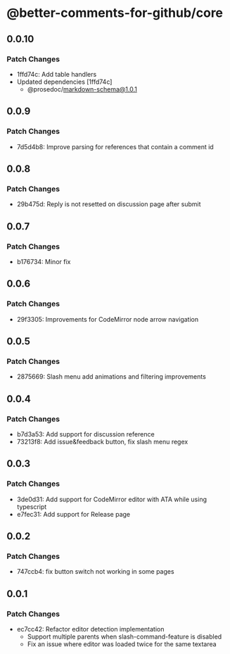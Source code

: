 # @better-comments-for-github/core

## 0.0.10

### Patch Changes

- 1ffd74c: Add table handlers
- Updated dependencies [1ffd74c]
  - @prosedoc/markdown-schema@1.0.1

## 0.0.9

### Patch Changes

- 7d5d4b8: Improve parsing for references that contain a comment id

## 0.0.8

### Patch Changes

- 29b475d: Reply is not resetted on discussion page after submit

## 0.0.7

### Patch Changes

- b176734: Minor fix

## 0.0.6

### Patch Changes

- 29f3305: Improvements for CodeMirror node arrow navigation

## 0.0.5

### Patch Changes

- 2875669: Slash menu add animations and filtering improvements

## 0.0.4

### Patch Changes

- b7d3a53: Add support for discussion reference
- 73213f8: Add issue&feedback button, fix slash menu regex

## 0.0.3

### Patch Changes

- 3de0d31: Add support for CodeMirror editor with ATA while using typescript
- e7fec31: Add support for Release page

## 0.0.2

### Patch Changes

- 747ccb4: fix button switch not working in some pages

## 0.0.1

### Patch Changes

- ec7cc42: Refactor editor detection implementation
  - Support multiple parents when slash-command-feature is disabled
  - Fix an issue where editor was loaded twice for the same textarea
